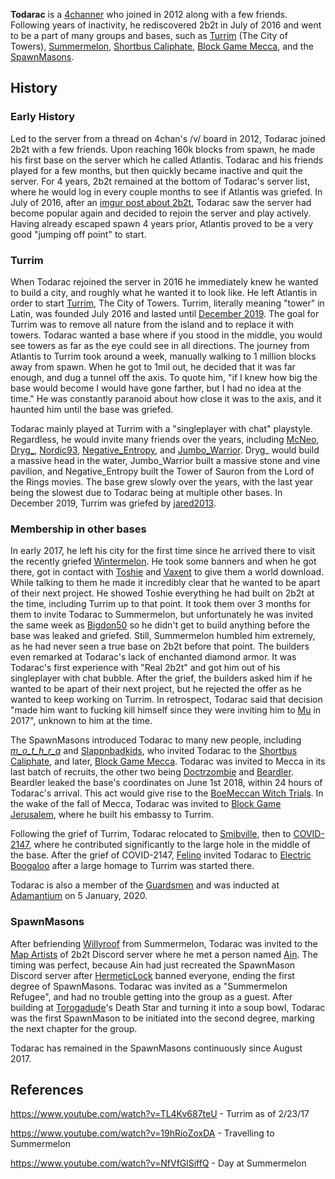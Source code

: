 **Todarac** is a [4channer](https://2b2t.miraheze.org/wiki/4channer) who joined in 2012 along with a few friends. Following years of inactivity, he rediscovered 2b2t in July of 2016 and went to be a part of many groups and bases, such as [Turrim](https://2b2t.miraheze.org/wiki/Turrim) (The City of Towers), [Summermelon](https://2b2t.miraheze.org/wiki/Summermelon), [Shortbus Caliphate](https://2b2t.miraheze.org/wiki/Shortbus_Caliphate), [Block Game Mecca](https://2b2t.miraheze.org/wiki/Block_Game_Mecca), and the [SpawnMasons](https://2b2t.miraheze.org/wiki/SpawnMasons).
## History
### Early History
Led to the server from a thread on 4chan's /v/ board in 2012, Todarac joined 2b2t with a few friends. Upon reaching 160k blocks from spawn, he made his first base on the server which he called Atlantis. Todarac and his friends played for a few months, but then quickly became inactive and quit the server. For 4 years, 2b2t remained at the bottom of Todarac's server list, where he would log in every couple months to see if Atlantis was griefed. In July of 2016, after an [imgur post about 2b2t](https://imgur.com/gallery/HhKqC), Todarac saw the server had become popular again and decided to rejoin the server and play actively. Having already escaped spawn 4 years prior, Atlantis proved to be a very good "jumping off point" to start.

### Turrim
When Todarac rejoined the server in 2016 he immediately knew he wanted to build a city, and roughly what he wanted it to look like. He left Atlantis in order to start [Turrim](https://2b2t.miraheze.org/wiki/Turrim), The City of Towers. Turrim, literally meaning "tower" in Latin, was founded July 2016 and lasted until [December 2019](https://www.youtube.com/watch?v=cS7iFm8MxT0). The goal for Turrim was to remove all nature from the island and to replace it with towers. Todarac wanted a base where if you stood in the middle, you would see towers as far as the eye could see in all directions. The journey from Atlantis to Turrim took around a week, manually walking to 1 million blocks away from spawn. When he got to 1mil out, he decided that it was far enough, and dug a tunnel off the axis. To quote him, "if I knew how big the base would become I would have gone farther, but I had no idea at the time." He was constantly paranoid about how close it was to the axis, and it haunted him until the base was griefed.

Todarac mainly played at Turrim with a "singleplayer with chat" playstyle. Regardless, he would invite many friends over the years, including [McNeo](https://2b2t.miraheze.org/wiki/McNeo), [Dryg_](https://2b2t.miraheze.org/wiki/Dryg_), [Nordic93](https://2b2t.miraheze.org/wiki/Nordic93), [Negative_Entropy](https://2b2t.miraheze.org/wiki/Negative_Entropy), and [Jumbo_Warrior](https://2b2t.miraheze.org/wiki/Jumbo_Warrior). Dryg_ would build a massive head in the water, Jumbo_Warrior built a massive stone and vine pavilion, and Negative_Entropy built the Tower of Sauron from the Lord of the Rings movies. The base grew slowly over the years, with the last year being the slowest due to Todarac being at multiple other bases. In December 2019, Turrim was griefed by [jared2013](https://2b2t.miraheze.org/wiki/jared2013).

### Membership in other bases
In early 2017, he left his city for the first time since he arrived there to visit the recently griefed [Wintermelon](https://2b2t.miraheze.org/wiki/Wintermelon). He took some banners and when he got there, got in contact with [Toshie](https://2b2t.miraheze.org/wiki/Toshie) and [Vaxent](https://2b2t.miraheze.org/wiki/Vaxent) to give them a world download. While talking to them he made it incredibly clear that he wanted to be apart of their next project. He showed Toshie everything he had built on 2b2t at the time, including Turrim up to that point. It took them over 3 months for them to invite Todarac to Summermelon, but unfortunately he was invited the same week as [Bigdon50](https://2b2t.miraheze.org/wiki/Bigdon50) so he didn't get to build anything before the base was leaked and griefed. Still, Summermelon humbled him extremely, as he had never seen a true base on 2b2t before that point. The builders even remarked at Todarac's lack of enchanted diamond armor. It was Todarac's first experience with "Real 2b2t" and got him out of his singleplayer with chat bubble. After the grief, the builders asked him if he wanted to be apart of their next project, but he rejected the offer as he wanted to keep working on Turrim. In retrospect, Todarac said that decision "made him want to fucking kill himself since they were inviting him to [Mu](https://2b2t.miraheze.org/wiki/Mu) in 2017", unknown to him at the time.

The SpawnMasons introduced Todarac to many new people, including [_m_o_t_h_r_a_](https://2b2t.miraheze.org/wiki/_m_o_t_h_r_a_) and [Slappnbadkids](https://2b2t.miraheze.org/wiki/Slappnbadkids), who invited Todarac to the [Shortbus Caliphate](https://2b2t.miraheze.org/wiki/Shortbus_Caliphate), and later, [Block Game Mecca](https://2b2t.miraheze.org/wiki/Block_Game_Mecca). Todarac was invited to Mecca in its last batch of recruits, the other two being [Doctrzombie](https://2b2t.miraheze.org/wiki/Doctrzombie) and [Beardler](https://2b2t.miraheze.org/wiki/Beardler). Beardler leaked the base's coordinates on June 1st 2018, within 24 hours of Todarac's arrival. This act would give rise to the [BoeMeccan Witch Trials](https://2b2t.miraheze.org/wiki/BoeMeccan_Witch_Trials). In the wake of the fall of Mecca, Todarac was invited to [Block Game Jerusalem](https://2b2t.miraheze.org/wiki/Block_Game_Jerusalem), where he built his embassy to Turrim.

Following the grief of Turrim, Todarac relocated to [Smibville](https://2b2t.miraheze.org/wiki/Smibville), then to [COVID-2147](https://2b2t.miraheze.org/wiki/COVID-2147), where he contributed significantly to the large hole in the middle of the base. After the grief of COVID-2147, [Felino](https://2b2t.miraheze.org/wiki/Felino) invited Todarac to [Electric Boogaloo](https://2b2t.miraheze.org/wiki/Electric_Boogaloo) after a large homage to Turrim was started there.

Todarac is also a member of the [Guardsmen](https://2b2t.miraheze.org/wiki/Guardsmen) and was inducted at [Adamantium](https://2b2t.miraheze.org/wiki/Adamantium) on 5 January, 2020.

### SpawnMasons
After befriending [Willyroof](https://2b2t.miraheze.org/wiki/Willyroof) from Summermelon, Todarac was invited to the [Map Artists](https://2b2t.miraheze.org/wiki/Mapart) of 2b2t Discord server where he met a person named [Ain](https://2b2t.miraheze.org/wiki/Ain). The timing was perfect, because Ain had just recreated the SpawnMason Discord server after [HermeticLock](https://2b2t.miraheze.org/wiki/HermeticLock) banned everyone, ending the first degree of SpawnMasons. Todarac was invited as a "Summermelon Refugee", and had no trouble getting into the group as a guest. After building at [Torogadude](https://2b2t.miraheze.org/wiki/Torogadude)'s Death Star and turning it into a soup bowl, Todarac was the first SpawnMason to be initiated into the second degree, marking the next chapter for the group.

Todarac has remained in the SpawnMasons continuously since August 2017.

## References
https://www.youtube.com/watch?v=TL4Kv687teU - Turrim as of 2/23/17

https://www.youtube.com/watch?v=19hRioZoxDA - Travelling to Summermelon

https://www.youtube.com/watch?v=NfVfGlSiffQ - Day at Summermelon